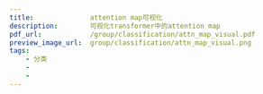 ```yaml
---
title:              attention map可视化
description:        可视化transformer中的attention map
pdf_url:            /group/classification/attn_map_visual.pdf
preview_image_url:  group/classification/attn_map_visual.png
tags:
    - 分类
    -
    -            
---
```

